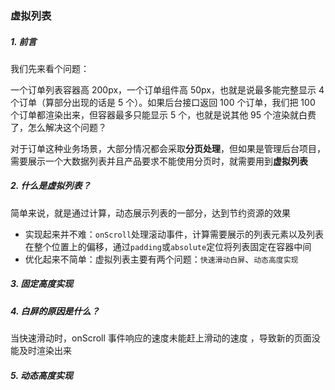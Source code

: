 ### 虚拟列表

##### 1. 前言

我们先来看个问题：

一个订单列表容器高 200px，一个订单组件高 50px，也就是说最多能完整显示 4 个订单（算部分出现的话是 5 个）。如果后台接口返回 100 个订单，我们把 100 个订单都渲染出来，但容器最多只能显示 5 个，也就是说其他 95 个渲染就白费了，怎么解决这个问题？

对于订单这种业务场景，大部分情况都会采取**分页处理**，但如果是管理后台项目，需要展示一个大数据列表并且产品要求不能使用分页时，就需要用到**虚拟列表**

##### 2. 什么是虚拟列表？

简单来说，就是通过计算，动态展示列表的一部分，达到节约资源的效果

- 实现起来并不难：`onScroll`处理滚动事件，计算需要展示的列表元素以及列表在整个位置上的偏移，通过`padding`或`absolute`定位将列表固定在容器中间
- 优化起来不简单：虚拟列表主要有两个问题：`快速滑动白屏`、`动态高度实现`

##### 3. 固定高度实现

##### 4. 白屏的原因是什么？

当快速滑动时，onScroll 事件响应的速度未能赶上滑动的速度 ，导致新的页面没能及时渲染出来

##### 5. 动态高度实现
